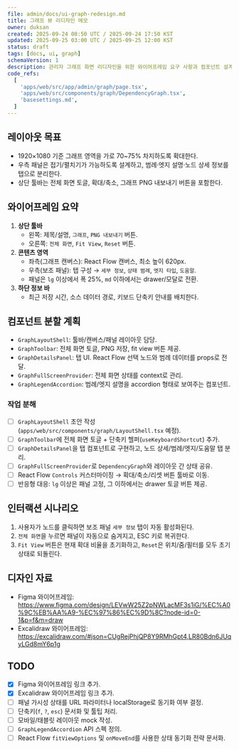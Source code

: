 ```yaml
---
file: admin/docs/ui-graph-redesign.md
title: 그래프 뷰 리디자인 메모
owner: duksan
created: 2025-09-24 08:50 UTC / 2025-09-24 17:50 KST
updated: 2025-09-25 03:00 UTC / 2025-09-25 12:00 KST
status: draft
tags: [docs, ui, graph]
schemaVersion: 1
description: 관리자 그래프 화면 리디자인을 위한 와이어프레임 요구 사항과 컴포넌트 설계 메모
code_refs:
  [
    'apps/web/src/app/admin/graph/page.tsx',
    'apps/web/src/components/graph/DependencyGraph.tsx',
    'basesettings.md',
  ]
---
```


## 레이아웃 목표

- 1920×1080 기준 그래프 영역을 가로 70~75% 차지하도록 확대한다.
- 우측 패널은 접기/펼치기가 가능하도록 설계하고, 범례·엣지 설명·노드 상세 정보를 탭으로 분리한다.
- 상단 툴바는 전체 화면 토글, 확대/축소, 그래프 PNG 내보내기 버튼을 포함한다.

## 와이어프레임 요약

1. **상단 툴바**
   - 왼쪽: 제목/설명, `그래프`, `PNG 내보내기` 버튼.
   - 오른쪽: `전체 화면`, `Fit View`, `Reset` 버튼.
2. **콘텐츠 영역**
   - 좌측(그래프 캔버스): React Flow 캔버스, 최소 높이 620px.
   - 우측(보조 패널): 탭 구성 → `세부 정보`, `상태 범례`, `엣지 타입`, `도움말`.
   - 패널은 `lg` 이상에서 폭 25%, `md` 이하에서는 drawer/모달로 전환.
3. **하단 정보 바**
   - 최근 저장 시간, 소스 데이터 경로, 키보드 단축키 안내를 배치한다.

## 컴포넌트 분할 계획

- `GraphLayoutShell`: 툴바/캔버스/패널 레이아웃 담당.
- `GraphToolbar`: 전체 화면 토글, PNG 저장, fit view 버튼 제공.
- `GraphDetailsPanel`: 탭 UI. React Flow 선택 노드와 범례 데이터를 props로 전달.
- `GraphFullScreenProvider`: 전체 화면 상태를 context로 관리.
- `GraphLegendAccordion`: 범례/엣지 설명을 accordion 형태로 보여주는 컴포넌트.

### 작업 분해

- [ ] `GraphLayoutShell` 초안 작성 (`apps/web/src/components/graph/LayoutShell.tsx` 예정).
- [ ] `GraphToolbar`에 전체 화면 토글 + 단축키 헬퍼(`useKeyboardShortcut`) 추가.
- [ ] `GraphDetailsPanel`을 탭 컴포넌트로 구현하고, 노드 상세/범례/엣지/도움말 탭 분리.
- [ ] `GraphFullScreenProvider`로 `DependencyGraph`와 레이아웃 간 상태 공유.
- [ ] React Flow `Controls` 커스터마이징 → 확대/축소/리셋 버튼 툴바로 이동.
- [ ] 반응형 대응: `lg` 이상은 패널 고정, 그 이하에서는 drawer 토글 버튼 제공.

## 인터랙션 시나리오

1. 사용자가 노드를 클릭하면 보조 패널 `세부 정보` 탭이 자동 활성화된다.
2. `전체 화면`을 누르면 패널이 자동으로 숨겨지고, ESC 키로 복귀한다.
3. `Fit View` 버튼은 현재 확대 비율을 초기화하고, `Reset`은 위치/줌/필터를 모두 초기 상태로 되돌린다.

## 디자인 자료

- Figma 와이어프레임: https://www.figma.com/design/LEVwW25Z2pNWLacMF3s1iG/%EC%A0%9C%EB%AA%A9-%EC%97%86%EC%9D%8C?node-id=0-1&p=f&m=draw
- Excalidraw 와이어프레임: https://excalidraw.com/#json=CUgRejPhjQP8Y9RMhGpt4,LR80Bdn6JUqyLGd8mY6p1g

## TODO

- [x] Figma 와이어프레임 링크 추가.
- [x] Excalidraw 와이어프레임 링크 추가.
- [ ] 패널 가시성 상태를 URL 파라미터나 localStorage로 동기화 여부 결정.
- [ ] 단축키(`f`, `?`, `esc`) 문서화 및 툴팁 처리.
- [ ] 모바일/태블릿 레이아웃 mock 작성.
- [ ] `GraphLegendAccordion` API 스펙 정의.
- [ ] React Flow `fitViewOptions` 및 `onMoveEnd`를 사용한 상태 동기화 전략 문서화.
